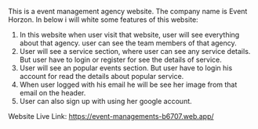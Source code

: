 This is a event management agency website. The company name is Event Horzon. In below i will white some features of this website:

1. In this website when user visit that website, user will see everything about that agency. user can see the team members of that agency.
2. User will see a service section, where user can see any service details. But user have to login or register for see the details of service.
3. User will see an popular events section. But user have to login his account for read the details about popular service.
4. When user logged with his email he will be see her image from that email on the header.
5. User can also sign up with using her google account. 

Website Live Link: https://event-managements-b6707.web.app/
